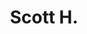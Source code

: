 ---
title: Scott H.
layout: profile-pro
# image: http://via.placeholder.com/150x150
# location: nil
# affiliates: nil
irt-affiliation: Pro Staff
---